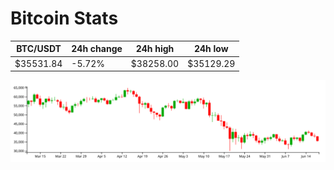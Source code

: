 # Bitcoin Stats

BTC/USDT|24h change|24h high|24h low|
|---|---|---|---|
|$35531.84|-5.72%|$38258.00|$35129.29|

<img src="./chart.svg">
